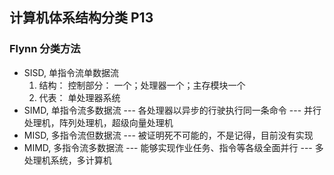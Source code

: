 ## 计算机体系结构分类 P13

### Flynn 分类方法

- SISD, 单指令流单数据流
  1. 结构： 控制部分： 一个；处理器一个；主存模块一个 
  2. 代表： 单处理器系统
- SIMD, 单指令流多数据流 --- 各处理器以异步的行驶执行同一条命令 --- 并行处理机，阵列处理机，超级向量处理机 
- MISD, 多指令流但数据流 --- 被证明死不可能的，不是记得，目前没有实现
- MIMD, 多指令流多数据流 --- 能够实现作业任务、指令等各级全面并行 --- 多处理机系统，多计算机